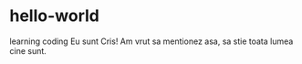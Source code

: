 # hello-world
learning coding
Eu sunt Cris!
Am vrut sa mentionez asa, sa stie toata lumea cine sunt.
